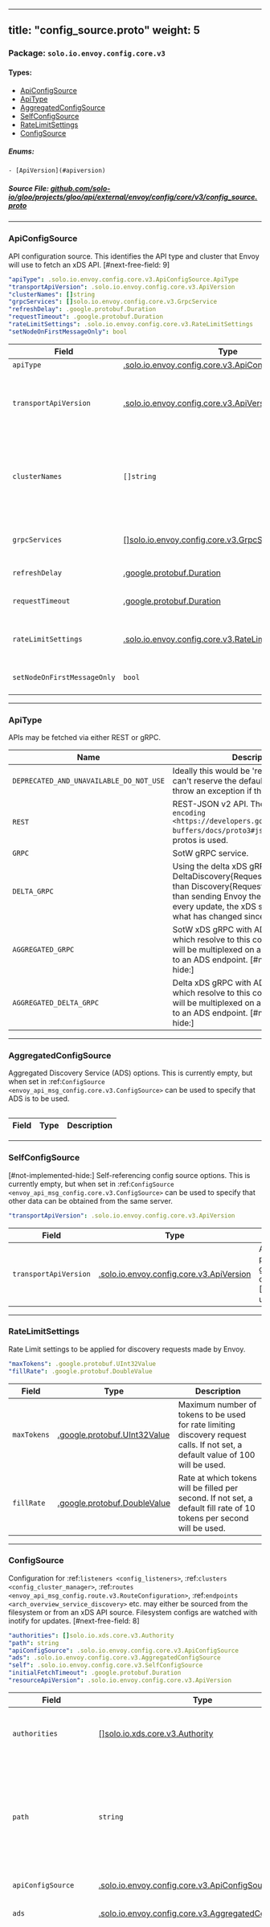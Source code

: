 
---
title: "config_source.proto"
weight: 5
---

<!-- Code generated by solo-kit. DO NOT EDIT. -->


### Package: `solo.io.envoy.config.core.v3` 
#### Types:


- [ApiConfigSource](#apiconfigsource)
- [ApiType](#apitype)
- [AggregatedConfigSource](#aggregatedconfigsource)
- [SelfConfigSource](#selfconfigsource)
- [RateLimitSettings](#ratelimitsettings)
- [ConfigSource](#configsource)
  

 

##### Enums:


	- [ApiVersion](#apiversion)



##### Source File: [github.com/solo-io/gloo/projects/gloo/api/external/envoy/config/core/v3/config_source.proto](https://github.com/solo-io/gloo/blob/master/projects/gloo/api/external/envoy/config/core/v3/config_source.proto)





---
### ApiConfigSource

 
API configuration source. This identifies the API type and cluster that Envoy
will use to fetch an xDS API.
[#next-free-field: 9]

```yaml
"apiType": .solo.io.envoy.config.core.v3.ApiConfigSource.ApiType
"transportApiVersion": .solo.io.envoy.config.core.v3.ApiVersion
"clusterNames": []string
"grpcServices": []solo.io.envoy.config.core.v3.GrpcService
"refreshDelay": .google.protobuf.Duration
"requestTimeout": .google.protobuf.Duration
"rateLimitSettings": .solo.io.envoy.config.core.v3.RateLimitSettings
"setNodeOnFirstMessageOnly": bool

```

| Field | Type | Description |
| ----- | ---- | ----------- | 
| `apiType` | [.solo.io.envoy.config.core.v3.ApiConfigSource.ApiType](../config_source.proto.sk/#apitype) | API type (gRPC, REST, delta gRPC). |
| `transportApiVersion` | [.solo.io.envoy.config.core.v3.ApiVersion](../config_source.proto.sk/#apiversion) | API version for xDS transport protocol. This describes the xDS gRPC/REST endpoint and version of [Delta]DiscoveryRequest/Response used on the wire. |
| `clusterNames` | `[]string` | Cluster names should be used only with REST. If > 1 cluster is defined, clusters will be cycled through if any kind of failure occurs. .. note:: The cluster with name ``cluster_name`` must be statically defined and its type must not be ``EDS``. |
| `grpcServices` | [[]solo.io.envoy.config.core.v3.GrpcService](../grpc_service.proto.sk/#grpcservice) | Multiple gRPC services be provided for GRPC. If > 1 cluster is defined, services will be cycled through if any kind of failure occurs. |
| `refreshDelay` | [.google.protobuf.Duration](https://developers.google.com/protocol-buffers/docs/reference/csharp/class/google/protobuf/well-known-types/duration) | For REST APIs, the delay between successive polls. |
| `requestTimeout` | [.google.protobuf.Duration](https://developers.google.com/protocol-buffers/docs/reference/csharp/class/google/protobuf/well-known-types/duration) | For REST APIs, the request timeout. If not set, a default value of 1s will be used. |
| `rateLimitSettings` | [.solo.io.envoy.config.core.v3.RateLimitSettings](../config_source.proto.sk/#ratelimitsettings) | For GRPC APIs, the rate limit settings. If present, discovery requests made by Envoy will be rate limited. |
| `setNodeOnFirstMessageOnly` | `bool` | Skip the node identifier in subsequent discovery requests for streaming gRPC config types. |




---
### ApiType

 
APIs may be fetched via either REST or gRPC.

| Name | Description |
| ----- | ----------- | 
| `DEPRECATED_AND_UNAVAILABLE_DO_NOT_USE` | Ideally this would be 'reserved 0' but one can't reserve the default value. Instead we throw an exception if this is ever used. |
| `REST` | REST-JSON v2 API. The `canonical JSON encoding <https://developers.google.com/protocol-buffers/docs/proto3#json>`_ for the v2 protos is used. |
| `GRPC` | SotW gRPC service. |
| `DELTA_GRPC` | Using the delta xDS gRPC service, i.e. DeltaDiscovery{Request,Response} rather than Discovery{Request,Response}. Rather than sending Envoy the entire state with every update, the xDS server only sends what has changed since the last update. |
| `AGGREGATED_GRPC` | SotW xDS gRPC with ADS. All resources which resolve to this configuration source will be multiplexed on a single connection to an ADS endpoint. [#not-implemented-hide:] |
| `AGGREGATED_DELTA_GRPC` | Delta xDS gRPC with ADS. All resources which resolve to this configuration source will be multiplexed on a single connection to an ADS endpoint. [#not-implemented-hide:] |




---
### AggregatedConfigSource

 
Aggregated Discovery Service (ADS) options. This is currently empty, but when
set in :ref:`ConfigSource <envoy_api_msg_config.core.v3.ConfigSource>` can be used to
specify that ADS is to be used.

```yaml

```

| Field | Type | Description |
| ----- | ---- | ----------- | 




---
### SelfConfigSource

 
[#not-implemented-hide:]
Self-referencing config source options. This is currently empty, but when
set in :ref:`ConfigSource <envoy_api_msg_config.core.v3.ConfigSource>` can be used to
specify that other data can be obtained from the same server.

```yaml
"transportApiVersion": .solo.io.envoy.config.core.v3.ApiVersion

```

| Field | Type | Description |
| ----- | ---- | ----------- | 
| `transportApiVersion` | [.solo.io.envoy.config.core.v3.ApiVersion](../config_source.proto.sk/#apiversion) | API version for xDS transport protocol. This describes the xDS gRPC/REST endpoint and version of [Delta]DiscoveryRequest/Response used on the wire. |




---
### RateLimitSettings

 
Rate Limit settings to be applied for discovery requests made by Envoy.

```yaml
"maxTokens": .google.protobuf.UInt32Value
"fillRate": .google.protobuf.DoubleValue

```

| Field | Type | Description |
| ----- | ---- | ----------- | 
| `maxTokens` | [.google.protobuf.UInt32Value](https://developers.google.com/protocol-buffers/docs/reference/csharp/class/google/protobuf/well-known-types/u-int-32-value) | Maximum number of tokens to be used for rate limiting discovery request calls. If not set, a default value of 100 will be used. |
| `fillRate` | [.google.protobuf.DoubleValue](https://developers.google.com/protocol-buffers/docs/reference/csharp/class/google/protobuf/well-known-types/double-value) | Rate at which tokens will be filled per second. If not set, a default fill rate of 10 tokens per second will be used. |




---
### ConfigSource

 
Configuration for :ref:`listeners <config_listeners>`, :ref:`clusters
<config_cluster_manager>`, :ref:`routes
<envoy_api_msg_config.route.v3.RouteConfiguration>`, :ref:`endpoints
<arch_overview_service_discovery>` etc. may either be sourced from the
filesystem or from an xDS API source. Filesystem configs are watched with
inotify for updates.
[#next-free-field: 8]

```yaml
"authorities": []solo.io.xds.core.v3.Authority
"path": string
"apiConfigSource": .solo.io.envoy.config.core.v3.ApiConfigSource
"ads": .solo.io.envoy.config.core.v3.AggregatedConfigSource
"self": .solo.io.envoy.config.core.v3.SelfConfigSource
"initialFetchTimeout": .google.protobuf.Duration
"resourceApiVersion": .solo.io.envoy.config.core.v3.ApiVersion

```

| Field | Type | Description |
| ----- | ---- | ----------- | 
| `authorities` | [[]solo.io.xds.core.v3.Authority](../../../../../xds/core/v3/authority.proto.sk/#authority) | Authorities that this config source may be used for. An authority specified in a xdstp:// URL is resolved to a *ConfigSource* prior to configuration fetch. This field provides the association between authority name and configuration source. [#not-implemented-hide:]. |
| `path` | `string` | Path on the filesystem to source and watch for configuration updates. When sourcing configuration for :ref:`secret <envoy_api_msg_extensions.transport_sockets.tls.v3.Secret>`, the certificate and key files are also watched for updates. .. note:: The path to the source must exist at config load time. .. note:: Envoy will only watch the file path for *moves.* This is because in general only moves are atomic. The same method of swapping files as is demonstrated in the :ref:`runtime documentation <config_runtime_symbolic_link_swap>` can be used here also. Only one of `path`, `apiConfigSource`, or `self` can be set. |
| `apiConfigSource` | [.solo.io.envoy.config.core.v3.ApiConfigSource](../config_source.proto.sk/#apiconfigsource) | API configuration source. Only one of `apiConfigSource`, `path`, or `self` can be set. |
| `ads` | [.solo.io.envoy.config.core.v3.AggregatedConfigSource](../config_source.proto.sk/#aggregatedconfigsource) | When set, ADS will be used to fetch resources. The ADS API configuration source in the bootstrap configuration is used. Only one of `ads`, `path`, or `self` can be set. |
| `self` | [.solo.io.envoy.config.core.v3.SelfConfigSource](../config_source.proto.sk/#selfconfigsource) | [#not-implemented-hide:] When set, the client will access the resources from the same server it got the ConfigSource from, although not necessarily from the same stream. This is similar to the :ref:`ads<envoy_api_field.ConfigSource.ads>` field, except that the client may use a different stream to the same server. As a result, this field can be used for things like LRS that cannot be sent on an ADS stream. It can also be used to link from (e.g.) LDS to RDS on the same server without requiring the management server to know its name or required credentials. [#next-major-version: In xDS v3, consider replacing the ads field with this one, since this field can implicitly mean to use the same stream in the case where the ConfigSource is provided via ADS and the specified data can also be obtained via ADS.]. Only one of `self`, `path`, or `ads` can be set. |
| `initialFetchTimeout` | [.google.protobuf.Duration](https://developers.google.com/protocol-buffers/docs/reference/csharp/class/google/protobuf/well-known-types/duration) | When this timeout is specified, Envoy will wait no longer than the specified time for first config response on this xDS subscription during the :ref:`initialization process <arch_overview_initialization>`. After reaching the timeout, Envoy will move to the next initialization phase, even if the first config is not delivered yet. The timer is activated when the xDS API subscription starts, and is disarmed on first config update or on error. 0 means no timeout - Envoy will wait indefinitely for the first xDS config (unless another timeout applies). The default is 15s. |
| `resourceApiVersion` | [.solo.io.envoy.config.core.v3.ApiVersion](../config_source.proto.sk/#apiversion) | API version for xDS resources. This implies the type URLs that the client will request for resources and the resource type that the client will in turn expect to be delivered. |



  
### ApiVersion

Description: xDS API and non-xDS services version. This is used to describe both resource and transport
protocol versions (in distinct configuration fields).

| Name | Description |
| ----- | ----------- | 
| AUTO | When not specified, we assume v2, to ease migration to Envoy's stable API versioning. If a client does not support v2 (e.g. due to deprecation), this is an invalid value. |
| V2 | Use xDS v2 API. |
| V3 | Use xDS v3 API. |


<!-- Start of HubSpot Embed Code -->
<script type="text/javascript" id="hs-script-loader" async defer src="//js.hs-scripts.com/5130874.js"></script>
<!-- End of HubSpot Embed Code -->
